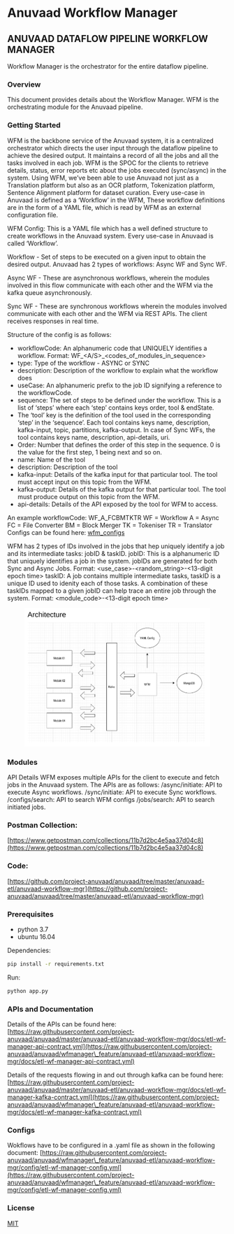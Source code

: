# Anuvaad Workflow Manager

## ANUVAAD DATAFLOW PIPELINE WORKFLOW MANAGER

Workflow Manager is the orchestrator for the entire dataflow pipeline.

### Overview

This document provides details about the Workflow Manager. WFM is the orchestrating module for the Anuvaad pipeline.

### Getting Started

WFM is the backbone service of the Anuvaad system, it is a centralized orchestrator which directs the user input through the dataflow pipeline to achieve the desired output. It maintains a record of all the jobs and all the tasks involved in each job. WFM is the SPOC for the clients to retrieve details, status, error reports etc about the jobs executed (sync/async) in the system. Using WFM, we’ve been able to use Anuvaad not just as a Translation platform but also as an OCR platform, Tokenization platform, Sentence Alignment platform for dataset curation. Every use-case in Anuvaad is defined as a ‘Workflow’ in the WFM, These workflow definitions are in the form of a YAML file, which is read by WFM as an external configuration file.

WFM Config: This is a YAML file which has a well defined structure to create workflows in the Anuvaad system. Every use-case in Anuvaad is called ‘Workflow’.

Workflow - Set of steps to be executed on a given input to obtain the desired output. Anuvaad has 2 types of workflows: Async WF and Sync WF.

Async WF - These are asynchronous workflows, wherein the modules involved in this flow communicate with each other and the WFM via the kafka queue asynchronously.

Sync WF - These are synchronous workflows wherein the modules involved communicate with each other and the WFM via REST APIs. The client receives responses in real time.

Structure of the config is as follows:

* workflowCode: An alphanumeric code that UNIQUELY identifies a workflow. Format: WF\_\<A/S>\_\<codes\_of\_modules\_in\_sequence>
* type: Type of the workflow - ASYNC or SYNC
* description: Description of the workflow to explain what the workflow does
* useCase: An alphanumeric prefix to the job ID signifying a reference to the workflowCode.
* sequence: The set of steps to be defined under the workflow. This is a list of ‘steps’ where each ‘step’ contains keys order, tool & endState.
* The ‘tool’ key is the definition of the tool used in the corresponding ‘step’ in the ‘sequence’. Each tool contains keys name, description, kafka-input, topic, partitions, kafka-output. In case of Sync WFs, the tool contains keys name, description, api-details, uri.
* Order: Number that defines the order of this step in the sequence. 0 is the value for the first step, 1 being next and so on.
* name: Name of the tool
* description: Description of the tool
* kafka-input: Details of the kafka input for that particular tool. The tool must accept input on this topic from the WFM.
* kafka-output: Details of the kafka output for that particular tool. The tool must produce output on this topic from the WFM.
* api-details: Details of the API exposed by the tool for WFM to access.

An example workflowCode: WF\_A\_FCBMTKTR WF = Workflow A = Async FC = File Converter BM = Block Merger TK = Tokeniser TR = Translator Configs can be found here: [wfm\_configs](https://github.com/project-anuvaad/anuvaad/tree/master/anuvaad-etl/anuvaad-workflow-mgr/config)

WFM has 2 types of IDs involved in the jobs that hep uniquely identify a job and its intermediate tasks: jobID & taskID. jobID: This is a alphanumeric ID that uniquely identifies a job in the system. jobIDs are generated for both Sync and Async Jobs. Format: \<use\_case>-\<random\_string>-<13-digit epoch time> taskID: A job contains multiple intermediate tasks, taskID is a unique ID used to idenity each of those tasks. A combination of these taskIDs mapped to a given jobID can help trace an entire job through the system. Format: \<module\_code>-<13-digit epoch time>

<figure><img src="../.gitbook/assets/image (3).png" alt=""><figcaption></figcaption></figure>

### Modules

API Details WFM exposes multiple APIs for the client to execute and fetch jobs in the Anuvaad system. The APIs are as follows: /async/initiate: API to execute Async workflows. /sync/initiate: API to execute Sync workflows. /configs/search: API to search WFM configs /jobs/search: API to search initiated jobs.

### Postman Collection:

[https://www.getpostman.com/collections/11b7d2bc4e5aa37d04c8](https://www.getpostman.com/collections/11b7d2bc4e5aa37d04c8)

### Code:

[https://github.com/project-anuvaad/anuvaad/tree/master/anuvaad-etl/anuvaad-workflow-mgr](https://github.com/project-anuvaad/anuvaad/tree/master/anuvaad-etl/anuvaad-workflow-mgr)

### Prerequisites

* python 3.7
* ubuntu 16.04

Dependencies:

```bash
pip install -r requirements.txt
```

Run:

```bash
python app.py
```

### APIs and Documentation

Details of the APIs can be found here: [https://raw.githubusercontent.com/project-anuvaad/anuvaad/master/anuvaad-etl/anuvaad-workflow-mgr/docs/etl-wf-manager-api-contract.yml](https://raw.githubusercontent.com/project-anuvaad/anuvaad/wfmanager\_feature/anuvaad-etl/anuvaad-workflow-mgr/docs/etl-wf-manager-api-contract.yml)

Details of the requests flowing in and out through kafka can be found here: [https://raw.githubusercontent.com/project-anuvaad/anuvaad/master/anuvaad-etl/anuvaad-workflow-mgr/docs/etl-wf-manager-kafka-contract.yml](https://raw.githubusercontent.com/project-anuvaad/anuvaad/wfmanager\_feature/anuvaad-etl/anuvaad-workflow-mgr/docs/etl-wf-manager-kafka-contract.yml)

### Configs

Wokflows have to be configured in a .yaml file as shown in the following document: [https://raw.githubusercontent.com/project-anuvaad/anuvaad/wfmanager\_feature/anuvaad-etl/anuvaad-workflow-mgr/config/etl-wf-manager-config.yml](https://raw.githubusercontent.com/project-anuvaad/anuvaad/wfmanager\_feature/anuvaad-etl/anuvaad-workflow-mgr/config/etl-wf-manager-config.yml)

### License

[MIT](https://choosealicense.com/licenses/mit/)
